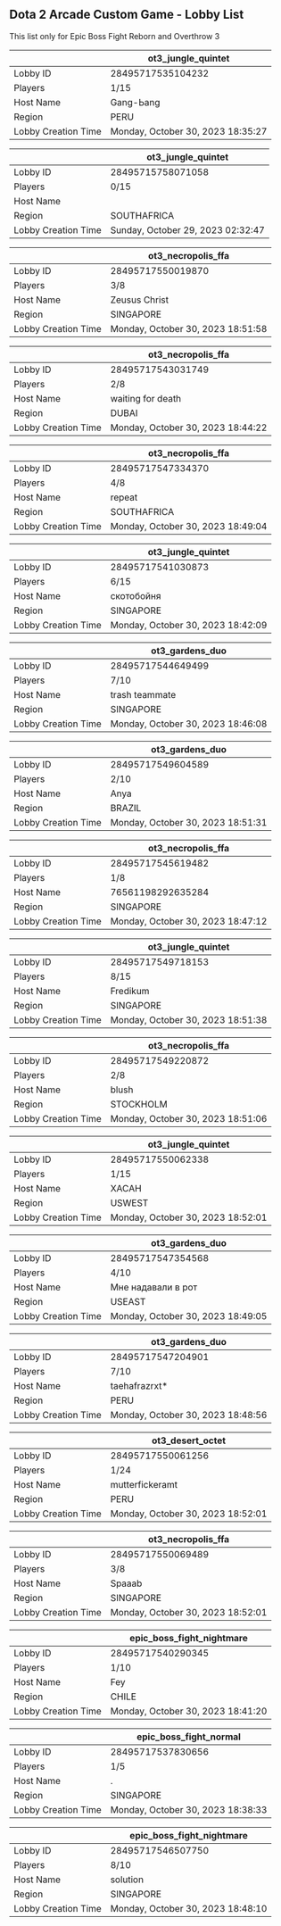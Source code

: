 ## Dota 2 Arcade Custom Game - Lobby List

This list only for Epic Boss Fight Reborn and Overthrow 3

|  | ot3_jungle_quintet |
| ------ | ------ |
| Lobby ID | 28495717535104232 |
| Players | 1/15 |
| Host Name | Gang-Ьang | дед Эдик |
| Region | PERU |
| Lobby Creation Time | Monday, October 30, 2023 18:35:27 |


|  | ot3_jungle_quintet |
| ------ | ------ |
| Lobby ID | 28495715758071058 |
| Players | 0/15 |
| Host Name |  |
| Region | SOUTHAFRICA |
| Lobby Creation Time | Sunday, October 29, 2023 02:32:47 |


|  | ot3_necropolis_ffa |
| ------ | ------ |
| Lobby ID | 28495717550019870 |
| Players | 3/8 |
| Host Name | Zeusus Christ |
| Region | SINGAPORE |
| Lobby Creation Time | Monday, October 30, 2023 18:51:58 |


|  | ot3_necropolis_ffa |
| ------ | ------ |
| Lobby ID | 28495717543031749 |
| Players | 2/8 |
| Host Name | waiting for death |
| Region | DUBAI |
| Lobby Creation Time | Monday, October 30, 2023 18:44:22 |


|  | ot3_necropolis_ffa |
| ------ | ------ |
| Lobby ID | 28495717547334370 |
| Players | 4/8 |
| Host Name | repeat |
| Region | SOUTHAFRICA |
| Lobby Creation Time | Monday, October 30, 2023 18:49:04 |


|  | ot3_jungle_quintet |
| ------ | ------ |
| Lobby ID | 28495717541030873 |
| Players | 6/15 |
| Host Name | скотобойня |
| Region | SINGAPORE |
| Lobby Creation Time | Monday, October 30, 2023 18:42:09 |


|  | ot3_gardens_duo |
| ------ | ------ |
| Lobby ID | 28495717544649499 |
| Players | 7/10 |
| Host Name | trash teammate |
| Region | SINGAPORE |
| Lobby Creation Time | Monday, October 30, 2023 18:46:08 |


|  | ot3_gardens_duo |
| ------ | ------ |
| Lobby ID | 28495717549604589 |
| Players | 2/10 |
| Host Name | Anya |
| Region | BRAZIL |
| Lobby Creation Time | Monday, October 30, 2023 18:51:31 |


|  | ot3_necropolis_ffa |
| ------ | ------ |
| Lobby ID | 28495717545619482 |
| Players | 1/8 |
| Host Name | 76561198292635284 |
| Region | SINGAPORE |
| Lobby Creation Time | Monday, October 30, 2023 18:47:12 |


|  | ot3_jungle_quintet |
| ------ | ------ |
| Lobby ID | 28495717549718153 |
| Players | 8/15 |
| Host Name | Fredikum |
| Region | SINGAPORE |
| Lobby Creation Time | Monday, October 30, 2023 18:51:38 |


|  | ot3_necropolis_ffa |
| ------ | ------ |
| Lobby ID | 28495717549220872 |
| Players | 2/8 |
| Host Name | blush |
| Region | STOCKHOLM |
| Lobby Creation Time | Monday, October 30, 2023 18:51:06 |


|  | ot3_jungle_quintet |
| ------ | ------ |
| Lobby ID | 28495717550062338 |
| Players | 1/15 |
| Host Name | ХАСАН |
| Region | USWEST |
| Lobby Creation Time | Monday, October 30, 2023 18:52:01 |


|  | ot3_gardens_duo |
| ------ | ------ |
| Lobby ID | 28495717547354568 |
| Players | 4/10 |
| Host Name | Mнe нaдaвaли в рoт |
| Region | USEAST |
| Lobby Creation Time | Monday, October 30, 2023 18:49:05 |


|  | ot3_gardens_duo |
| ------ | ------ |
| Lobby ID | 28495717547204901 |
| Players | 7/10 |
| Host Name | taehafrazrxt* |
| Region | PERU |
| Lobby Creation Time | Monday, October 30, 2023 18:48:56 |


|  | ot3_desert_octet |
| ------ | ------ |
| Lobby ID | 28495717550061256 |
| Players | 1/24 |
| Host Name | mutterfickeramt |
| Region | PERU |
| Lobby Creation Time | Monday, October 30, 2023 18:52:01 |


|  | ot3_necropolis_ffa |
| ------ | ------ |
| Lobby ID | 28495717550069489 |
| Players | 3/8 |
| Host Name | Spaaab |
| Region | SINGAPORE |
| Lobby Creation Time | Monday, October 30, 2023 18:52:01 |


|  | epic_boss_fight_nightmare |
| ------ | ------ |
| Lobby ID | 28495717540290345 |
| Players | 1/10 |
| Host Name | Fey |
| Region | CHILE |
| Lobby Creation Time | Monday, October 30, 2023 18:41:20 |


|  | epic_boss_fight_normal |
| ------ | ------ |
| Lobby ID | 28495717537830656 |
| Players | 1/5 |
| Host Name | . |
| Region | SINGAPORE |
| Lobby Creation Time | Monday, October 30, 2023 18:38:33 |


|  | epic_boss_fight_nightmare |
| ------ | ------ |
| Lobby ID | 28495717546507750 |
| Players | 8/10 |
| Host Name | solution |
| Region | SINGAPORE |
| Lobby Creation Time | Monday, October 30, 2023 18:48:10 |


